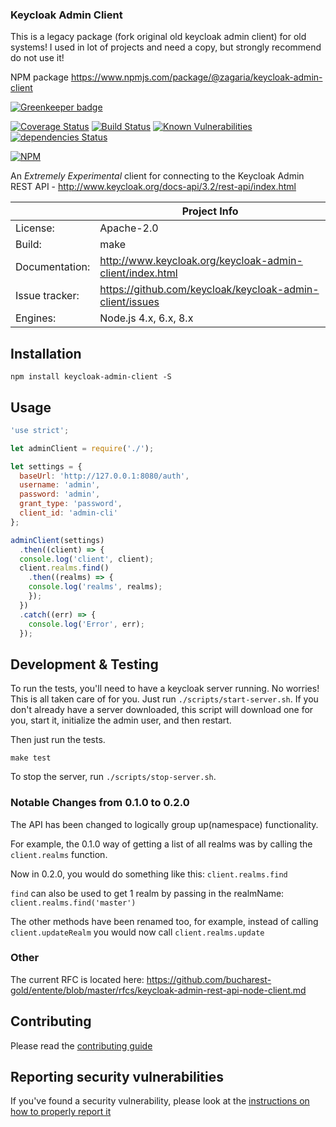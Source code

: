 ### Keycloak Admin Client

This is a legacy package (fork original old keycloak admin client) for old systems! I used in lot of projects and need a copy, but strongly recommend do not use it!

NPM package https://www.npmjs.com/package/@zagaria/keycloak-admin-client

[![Greenkeeper badge](https://badges.greenkeeper.io/bucharest-gold/keycloak-admin-client.svg)](https://greenkeeper.io/)

[![Coverage Status](https://coveralls.io/repos/github/bucharest-gold/keycloak-admin-client/badge.svg)](https://coveralls.io/github/bucharest-gold/keycloak-admin-client)
[![Build Status](https://travis-ci.org/bucharest-gold/keycloak-admin-client.svg?branch=master)](https://travis-ci.org/bucharest-gold/keycloak-admin-client)
[![Known Vulnerabilities](https://snyk.io/test/npm/keycloak-admin-client/badge.svg)](https://snyk.io/test/npm/keycloak-admin-client)
[![dependencies Status](https://david-dm.org/bucharest-gold/keycloak-admin-client/status.svg)](https://david-dm.org/bucharest-gold/keycloak-admin-client)

[![NPM](https://nodei.co/npm/keycloak-admin-client.png)](https://npmjs.org/package/keycloak-admin-client)

An _Extremely Experimental_ client for connecting to the Keycloak Admin REST API - http://www.keycloak.org/docs-api/3.2/rest-api/index.html

|                 | Project Info  |
| --------------- | ------------- |
| License:        | Apache-2.0 |
| Build:          | make |
| Documentation:  | http://www.keycloak.org/keycloak-admin-client/index.html |
| Issue tracker:  | https://github.com/keycloak/keycloak-admin-client/issues |
| Engines:        | Node.js 4.x, 6.x, 8.x |

## Installation

```
npm install keycloak-admin-client -S
```

## Usage

```js
'use strict';

let adminClient = require('./');

let settings = {
  baseUrl: 'http://127.0.0.1:8080/auth',
  username: 'admin',
  password: 'admin',
  grant_type: 'password',
  client_id: 'admin-cli'
};

adminClient(settings)
  .then((client) => {
  console.log('client', client);
  client.realms.find()
    .then((realms) => {
    console.log('realms', realms);
    });
  })
  .catch((err) => {
    console.log('Error', err);
  });
```

## Development & Testing

To run the tests, you'll need to have a keycloak server running. No worries!
This is all taken care of for you. Just run `./scripts/start-server.sh`.
If you don't already have a server downloaded, this script will download one
for you, start it, initialize the admin user, and then restart.

Then just run the tests.

```
make test
```

To stop the server, run `./scripts/stop-server.sh`.


### Notable Changes from 0.1.0 to 0.2.0

The API has been changed to logically group up(namespace) functionality.

For example,  the 0.1.0 way of getting a list of all realms was by calling the `client.realms` function.

Now in 0.2.0, you would do something like this: `client.realms.find`

`find` can also be used to get 1 realm by passing in the realmName: `client.realms.find('master')`

The other methods have been renamed too, for example, instead of calling `client.updateRealm` you would now call `client.realms.update`

### Other

The current RFC is located here: https://github.com/bucharest-gold/entente/blob/master/rfcs/keycloak-admin-rest-api-node-client.md

## Contributing

Please read the [contributing guide](./CONTRIBUTING.md)

## Reporting security vulnerabilities

If you've found a security vulnerability, please look at the [instructions on how to properly report it](http://www.keycloak.org/security.html)

